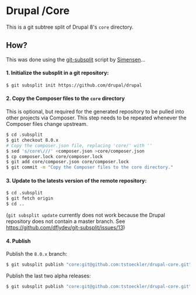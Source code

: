 Drupal /Core
============

This is a git subtree split of Drupal 8's `core` directory.

How?
----

This was done using the [git-subsplit](https://github.com/dflydev/git-subsplit)
script by [Simensen](https://github.com/simensen)...

#### 1. Initialize the subsplit in a git repository:

``` bash
$ git subsplit init https://github.com/drupal/drupal
```

#### 2. Copy the Composer files to the `core` directory
This is optional, but required for the generated repository to be pulled into other projects via Composer. This step needs to be repeated whenever the Composer files change upstream.
``` bash
$ cd .subsplit
$ git checkout 8.0.x
# Copy the composer.json file, replacing 'core/' with ''
$ sed 's/core\///' <composer.json >core/composer.json
$ cp composer.lock core/composer.lock
$ git add core/composer.json core/composer.lock
$ git commit -m "Copy the Composer files to the core directory."
```

#### 3. Update to the latests version of the remote repository:

``` bash
$ cd .subsplit
$ git fetch origin
$ cd ..
```
(`git subsplit update` currently does not work because the Drupal repository does not contain a master branch. See https://github.com/dflydev/git-subsplit/issues/13)

#### 4. Publish
Publish the `8.0.x` branch:
```bash
$ git subsplit publish "core:git@github.com:tstoeckler/drupal-core.git" --heads="8.0.x" --no-tags
```

Publish the last two alpha releases:
```bash
$ git subsplit publish "core:git@github.com:tstoeckler/drupal-core.git" --tags="8.0-alpha13 8.0.0-alpha14" --no-heads
```


